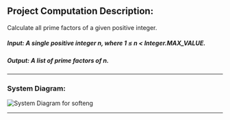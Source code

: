 ## Project Computation Description:

Calculate all prime factors of a given positive integer.
##### Input: A single positive integer n, where 1 ≤ n < Integer.MAX_VALUE.
##### Output: A list of prime factors of n.
---
### System Diagram:
![System Diagram for softeng](https://github.com/Ariel6789/HW-1/assets/157422509/eb69617d-7cbf-4a6d-bca3-10bee677463b)

---
